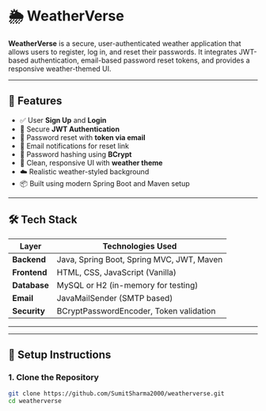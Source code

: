 # 🌦️ WeatherVerse

**WeatherVerse** is a secure, user-authenticated weather application that allows users to register, log in, and reset their passwords. It integrates JWT-based authentication, email-based password reset tokens, and provides a responsive weather-themed UI.

---

## 📌 Features

- ✅ User **Sign Up** and **Login**
- 🔐 Secure **JWT Authentication**
- 🔁 Password reset with **token via email**
- 📧 Email notifications for reset link
- 🧠 Password hashing using **BCrypt**
- 💅 Clean, responsive UI with **weather theme**
- ☁️ Realistic weather-styled background
- 📦 Built using modern Spring Boot and Maven setup

---

## 🛠 Tech Stack

| Layer       | Technologies Used                               |
|-------------|--------------------------------------------------|
| **Backend** | Java, Spring Boot, Spring MVC, JWT, Maven       |
| **Frontend**| HTML, CSS, JavaScript (Vanilla)                 |
| **Database**| MySQL or H2 (in-memory for testing)             |
| **Email**   | JavaMailSender (SMTP based)                     |
| **Security**| BCryptPasswordEncoder, Token validation         |

---

---

## 🚀 Setup Instructions

### 1. Clone the Repository

```bash
git clone https://github.com/SumitSharma2000/weatherverse.git
cd weatherverse
